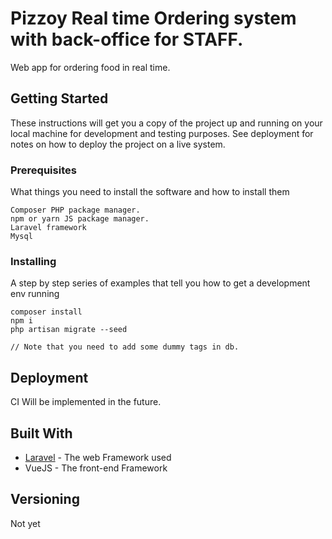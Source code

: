 
# Pizzoy Real time Ordering system with back-office for STAFF.

Web app for ordering food in real time.
## Getting Started

These instructions will get you a copy of the project up and running on your local machine for development and testing purposes. See deployment for notes on how to deploy the project on a live system.

### Prerequisites

What things you need to install the software and how to install them

```
Composer PHP package manager.
npm or yarn JS package manager.
Laravel framework
Mysql
```

### Installing

A step by step series of examples that tell you how to get a development env running



```
composer install
npm i 
php artisan migrate --seed 

// Note that you need to add some dummy tags in db.
```



## Deployment

CI Will be implemented in the future.

## Built With

* [Laravel]([https://laravel.com/](https://laravel.com/)) - The web Framework used
* VueJS - The front-end Framework


## Versioning

Not yet



